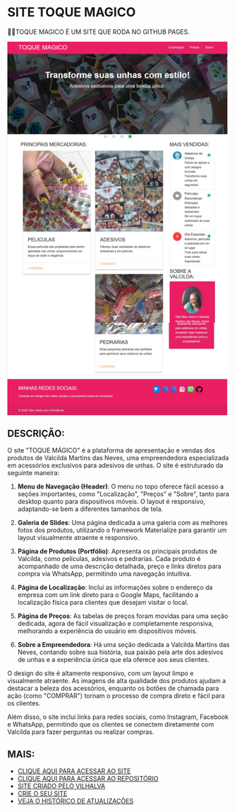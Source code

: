 # SITE TOQUE MAGICO
👨‍⚖️TOQUE MAGICO É UM SITE QUE RODA NO GITHUB PAGES.

<img src="./IMAGENS/FOTO_1.jpg" align="center" width="500"> <br>
<img src="./IMAGENS/FOTO_2.jpg" align="center" width="500"> <br>
<img src="./IMAGENS/FOTO_3.jpg" align="center" width="500"> <br>
<img src="./IMAGENS/FOTO_4.jpg" align="center" width="500"> <br>

## DESCRIÇÃO:
O site "TOQUE MÁGICO" é a plataforma de apresentação e vendas dos produtos de Valcilda Martins das Neves, uma empreendedora especializada em acessórios exclusivos para adesivos de unhas. O site é estruturado da seguinte maneira:

1. **Menu de Navegação (Header)**: O menu no topo oferece fácil acesso a seções importantes, como "Localização", "Preços" e "Sobre", tanto para desktop quanto para dispositivos móveis. O layout é responsivo, adaptando-se bem a diferentes tamanhos de tela.

2. **Galeria de Slides**: Uma página dedicada a uma galeria com as melhores fotos dos produtos, utilizando o framework Materialize para garantir um layout visualmente atraente e responsivo.

3. **Página de Produtos (Portfólio)**: Apresenta os principais produtos de Valcilda, como películas, adesivos e pedrarias. Cada produto é acompanhado de uma descrição detalhada, preço e links diretos para compra via WhatsApp, permitindo uma navegação intuitiva.

4. **Página de Localização**: Inclui as informações sobre o endereço da empresa com um link direto para o Google Maps, facilitando a localização física para clientes que desejam visitar o local.

5. **Página de Preços**: As tabelas de preços foram movidas para uma seção dedicada, agora de fácil visualização e completamente responsiva, melhorando a experiência do usuário em dispositivos móveis.

6. **Sobre a Empreendedora**: Há uma seção dedicada a Valcilda Martins das Neves, contando sobre sua história, sua paixão pela arte dos adesivos de unhas e a experiência única que ela oferece aos seus clientes.

O design do site é altamente responsivo, com um layout limpo e visualmente atraente. As imagens de alta qualidade dos produtos ajudam a destacar a beleza dos acessórios, enquanto os botões de chamada para ação (como "COMPRAR") tornam o processo de compra direto e fácil para os clientes.

Além disso, o site inclui links para redes sociais, como Instagram, Facebook e WhatsApp, permitindo que os clientes se conectem diretamente com Valcilda para fazer perguntas ou realizar compras.

## MAIS:
* [CLIQUE AQUI PARA ACESSAR AO SITE](https://valcilda.github.io/TOQUE-MAGICO/index.html)
* [CLIQUE AQUI PARA ACESSAR AO REPOSITÓRIO](https://github.com/valcilda/TOQUE-MAGICO)
* [SITE CRIADO PELO VILHALVA](https://github.com/VILHALVA)
* [CRIE O SEU SITE](https://vilhalva.github.io/STYLER/03_HOME/FREELANCER/index.html)
* [VEJA O HISTÓRICO DE ATUALIZAÇÕES](./UPDATES.md)
